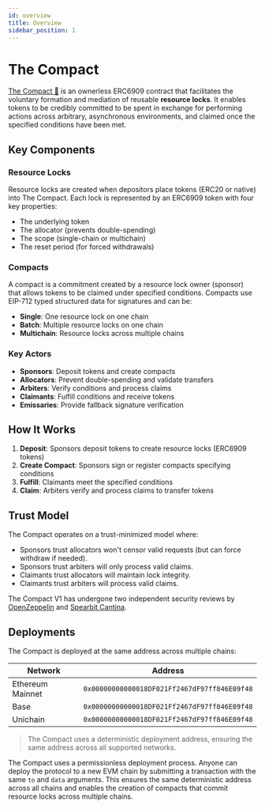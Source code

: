 ```yaml
---
id: overview
title: Overview
sidebar_position: 1
---
```


# The Compact

[The Compact 🤝](https://github.com/Uniswap/the-compact) is an ownerless ERC6909 contract that facilitates the voluntary formation and mediation of reusable **resource locks**. It enables tokens to be credibly committed to be spent in exchange for performing actions across arbitrary, asynchronous environments, and claimed once the specified conditions have been met.

## Key Components

### Resource Locks
Resource locks are created when depositors place tokens (ERC20 or native) into The Compact. Each lock is represented by an ERC6909 token with four key properties:
- The underlying token
- The allocator (prevents double-spending)
- The scope (single-chain or multichain)
- The reset period (for forced withdrawals)

### Compacts
A compact is a commitment created by a resource lock owner (sponsor) that allows tokens to be claimed under specified conditions. Compacts use EIP-712 typed structured data for signatures and can be:
- **Single**: One resource lock on one chain
- **Batch**: Multiple resource locks on one chain
- **Multichain**: Resource locks across multiple chains

### Key Actors

- **Sponsors**: Deposit tokens and create compacts
- **Allocators**: Prevent double-spending and validate transfers
- **Arbiters**: Verify conditions and process claims
- **Claimants**: Fulfill conditions and receive tokens
- **Emissaries**: Provide fallback signature verification

## How It Works

1. **Deposit**: Sponsors deposit tokens to create resource locks (ERC6909 tokens)
2. **Create Compact**: Sponsors sign or register compacts specifying conditions
3. **Fulfill**: Claimants meet the specified conditions
4. **Claim**: Arbiters verify and process claims to transfer tokens

## Trust Model

The Compact operates on a trust-minimized model where:
- Sponsors trust allocators won't censor valid requests (but can force withdraw if needed).
- Sponsors trust arbiters will only process valid claims.
- Claimants trust allocators will maintain lock integrity.
- Claimants trust arbiters will process valid claims.

The Compact V1 has undergone two independent security reviews by [OpenZeppelin](https://openzeppelin.com) and [Spearbit Cantina](https://cantina.xyz).

## Deployments

The Compact is deployed at the same address across multiple chains:

| Network | Address | 
|---------|---------|
| Ethereum Mainnet | `0x00000000000018DF021Ff2467dF97ff846E09f48` |
| Base | `0x00000000000018DF021Ff2467dF97ff846E09f48` |
| Unichain | `0x00000000000018DF021Ff2467dF97ff846E09f48` |

> The Compact uses a deterministic deployment address, ensuring the same address across all supported networks.

The Compact uses a permissionless deployment process. Anyone can deploy the protocol to a new EVM chain by submitting a transaction with the same `to` and `data` arguments. This ensures the same deterministic address across all chains and enables the creation of compacts that commit resource locks across multiple chains.

